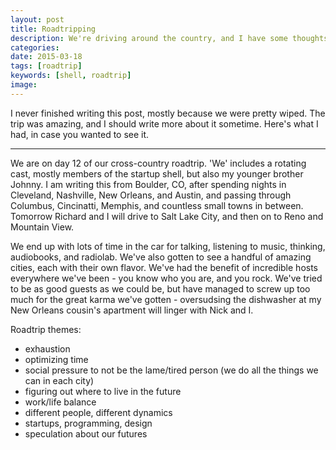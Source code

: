 ```yaml
---
layout: post
title: Roadtripping
description: We're driving around the country, and I have some thoughts
categories:
date: 2015-03-18
tags: [roadtrip]
keywords: [shell, roadtrip]
image: 
---
```


I never finished writing this post, mostly because we were pretty wiped. The trip was amazing, and I should write more about it sometime. Here's what I had, in case you wanted to see it.

---

We are on day 12 of our cross-country roadtrip. 'We' includes a rotating cast, mostly members of the startup shell, but also my younger brother Johnny. I am writing this from Boulder, CO, after spending nights in Cleveland, Nashville, New Orleans, and Austin, and passing through Columbus, Cincinatti, Memphis, and countless small towns in between. Tomorrow Richard and I will drive to Salt Lake City, and then on to Reno and Mountain View.

We end up with lots of time in the car for talking, listening to music, thinking, audiobooks, and radiolab. We've also gotten to see a handful of amazing cities, each with their own flavor. We've had the benefit of incredible hosts everywhere we've been - you know who you are, and you rock. We've tried to be as good guests as we could be, but have managed to screw up too much for the great karma we've gotten - oversudsing the dishwasher at my New Orleans cousin's apartment will linger with Nick and I. 

Roadtrip themes:

- exhaustion
- optimizing time 
- social pressure to not be the lame/tired person (we do all the things we can in each city)
- figuring out where to live in the future
- work/life balance
- different people, different dynamics
- startups, programming, design
- speculation about our futures

